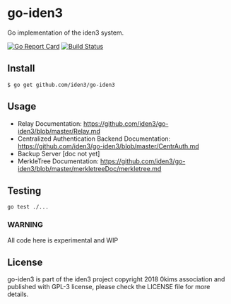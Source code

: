 # go-iden3

Go implementation of the iden3 system.

[![Go Report Card](https://goreportcard.com/badge/github.com/iden3/go-iden3)](https://goreportcard.com/report/github.com/iden3/go-iden3)
[![Build Status](https://travis-ci.org/iden3/go-iden3.svg?branch=master)](https://travis-ci.org/iden3/go-iden3)

## Install
```
$ go get github.com/iden3/go-iden3
```

## Usage
- Relay Documentation: https://github.com/iden3/go-iden3/blob/master/Relay.md
- Centralized Authentication Backend Documentation: https://github.com/iden3/go-iden3/blob/master/CentrAuth.md
- Backup Server [doc not yet]
- MerkleTree Documentation: https://github.com/iden3/go-iden3/blob/master/merkletreeDoc/merkletree.md

## Testing
`go test ./...`



### WARNING
All code here is experimental and WIP

## License
go-iden3 is part of the iden3 project copyright 2018 0kims association and published with GPL-3 license, please check the LICENSE file for more details.
